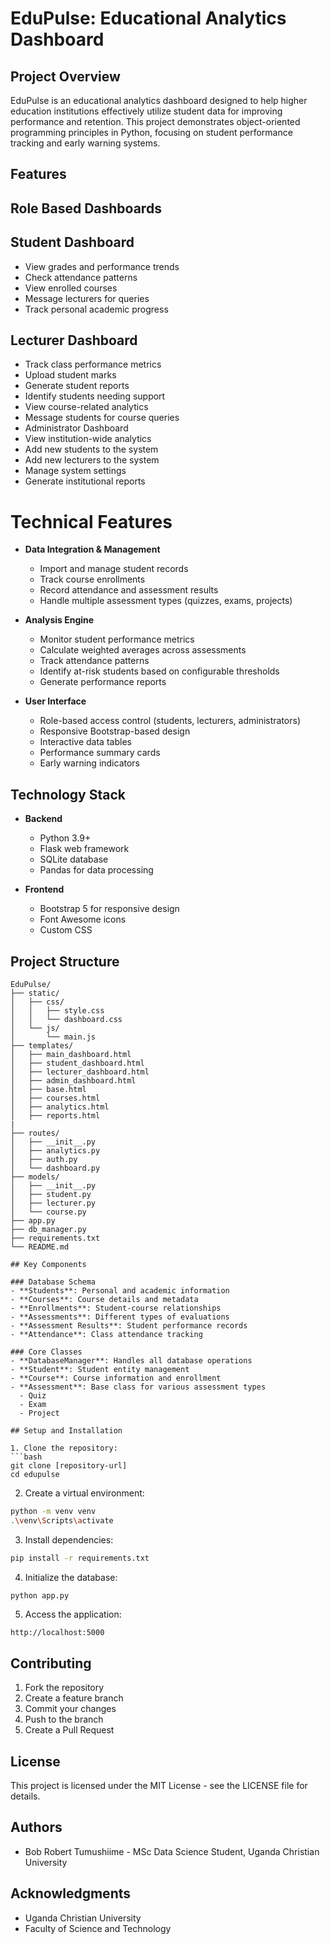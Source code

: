 # EduPulse: Educational Analytics Dashboard

## Project Overview
EduPulse is an educational analytics dashboard designed to help higher education institutions effectively utilize student data for improving performance and retention. This project demonstrates object-oriented programming principles in Python, focusing on student performance tracking and early warning systems.

## Features

## Role Based Dashboards

## Student Dashboard

- View grades and performance trends
- Check attendance patterns
- View enrolled courses
- Message lecturers for queries
- Track personal academic progress

## Lecturer Dashboard

- Track class performance metrics
- Upload student marks
- Generate student reports
- Identify students needing support
- View course-related analytics
- Message students for course queries
- Administrator Dashboard
- View institution-wide analytics
- Add new students to the system
- Add new lecturers to the system
- Manage system settings
- Generate institutional reports

# Technical Features

- **Data Integration & Management**
  - Import and manage student records
  - Track course enrollments
  - Record attendance and assessment results
  - Handle multiple assessment types (quizzes, exams, projects)

- **Analysis Engine**
  - Monitor student performance metrics
  - Calculate weighted averages across assessments
  - Track attendance patterns
  - Identify at-risk students based on configurable thresholds
  - Generate performance reports

- **User Interface**
  - Role-based access control (students, lecturers, administrators)
  - Responsive Bootstrap-based design
  - Interactive data tables
  - Performance summary cards
  - Early warning indicators

## Technology Stack
- **Backend**
  - Python 3.9+
  - Flask web framework
  - SQLite database
  - Pandas for data processing
  
- **Frontend**
  - Bootstrap 5 for responsive design
  - Font Awesome icons
  - Custom CSS

## Project Structure
```
EduPulse/
├── static/
│   ├── css/
│   │   ├── style.css
│   │   └── dashboard.css
│   └── js/
│       └── main.js
├── templates/
│   ├── main_dashboard.html
│   ├── student_dashboard.html
│   ├── lecturer_dashboard.html
│   ├── admin_dashboard.html
│   ├── base.html
│   ├── courses.html
│   ├── analytics.html
│   ├── reports.html
|
├── routes/
│   ├── __init__.py
│   ├── analytics.py
│   ├── auth.py
│   └── dashboard.py
├── models/
│   ├── __init__.py
│   ├── student.py
│   ├── lecturer.py
│   └── course.py
├── app.py
├── db_manager.py
├── requirements.txt
└── README.md

## Key Components

### Database Schema
- **Students**: Personal and academic information
- **Courses**: Course details and metadata
- **Enrollments**: Student-course relationships
- **Assessments**: Different types of evaluations
- **Assessment Results**: Student performance records
- **Attendance**: Class attendance tracking

### Core Classes
- **DatabaseManager**: Handles all database operations
- **Student**: Student entity management
- **Course**: Course information and enrollment
- **Assessment**: Base class for various assessment types
  - Quiz
  - Exam
  - Project

## Setup and Installation

1. Clone the repository:
```bash
git clone [repository-url]
cd edupulse
```

2. Create a virtual environment:
```bash
python -m venv venv
.\venv\Scripts\activate
```

3. Install dependencies:
```bash
pip install -r requirements.txt
```

4. Initialize the database:
```bash
python app.py
```

5. Access the application:
```
http://localhost:5000
```


## Contributing
1. Fork the repository
2. Create a feature branch
3. Commit your changes
4. Push to the branch
5. Create a Pull Request

## License
This project is licensed under the MIT License - see the LICENSE file for details.

## Authors
- Bob Robert Tumushiime - MSc Data Science Student, Uganda Christian University

## Acknowledgments
- Uganda Christian University
- Faculty of Science and Technology